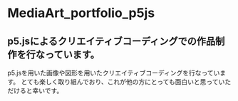 # MediaArt_portfolio_p5js
## p5.jsによるクリエイティブコーディングでの作品制作を行なっています。
p5.jsを用いた画像や図形を用いたクリエイティブコーディングを行なっています。
とても楽しく取り組んでおり、これが他の方にとっても面白いと思っていただけると幸いです。
